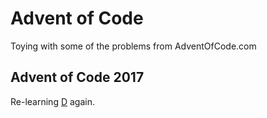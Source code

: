 # Advent of Code
Toying with some of the problems from AdventOfCode.com

## Advent of Code 2017
Re-learning [D](https://www.dlang.org) again. 

